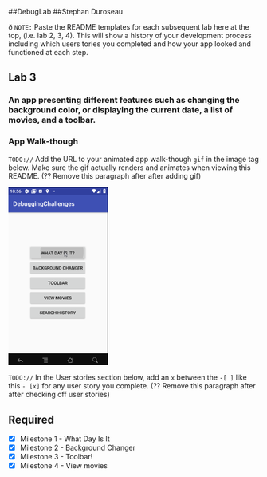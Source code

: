 ##DebugLab 
##Stephan Duroseau

ð `NOTE:` Paste the README templates for each subsequent lab here at the top, (i.e. lab 2, 3, 4). This will show a history of your development process including which users tories you completed and how your app looked and functioned at each step.

## Lab 3

### An app presenting different features such as changing the background color, or displaying the current date, a list of movies, and a toolbar.

### App Walk-though

`TODO://` Add the URL to your animated app walk-though `gif` in the image tag below. Make sure the gif actually renders and animates when viewing this README. (?? Remove this paragraph after after adding gif)

<img src="https://github.com/SparXPrez/android-debugging-challenges/blob/master/debug.gif" width=200><br>

`TODO://` In the User stories section below, add an `x` between the `-[ ]` like this `- [x]` for any user story you complete. (?? Remove this paragraph after after checking off user stories)

## Required

- [X] Milestone 1 - What Day Is It
- [X] Milestone 2 - Background Changer
- [X] Milestone 3 - Toolbar!
- [X] Milestone 4 - View movies
